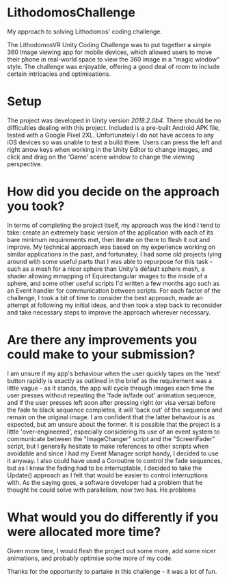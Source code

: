 # LithodomosChallenge
My approach to solving Lithodomos' coding challenge.

The LithodomosVR Unity Coding Challenge was to put together a simple 360 Image viewing app for mobile devices, which allowed users to move their phone in real-world space to view the 360 image in a "magic window" style.
The challenge was enjoyable, offering a good deal of room to include certain intricacies and optimisations.

# Setup
The project was developed in Unity version *2018.2.0b4*.
There should be no difficulties dealing with this project. Included is a pre-built Android APK file, tested with a Google Pixel 2XL. Unfortunately I do not have access to any iOS devices so was unable to test a build there.
Users can press the left and right arrow keys when working in the Unity Editor to change images, and click and drag on the 'Game' scene window to change the viewing perspective.


# How did you decide on the approach you took?
In terms of completing the project itself, my approach was the kind I tend to take: create an extremely basic version of the application with each of its bare minimum requirements met, then iterate on there to flesh it out and improve. My technical approach was based on my experience working on similar applications in the past, and fortunatey, I had some old projects lying around with some useful parts that I was able to repurpose for this task - such as a mesh for a nicer sphere than Unity's default sphere mesh, a shader allowing mmapping of Equirectangular images to the inside of a sphere, and some other useful scripts I'd written a few months ago such as an Event handler for communication between scripts. For each factor of the challenge, I took a bit of time to consider the best approach, made an attempt at following my initial ideas, and then took a step back to reconsider and take necessary steps to improve the approach wherever necessary.

# Are there any improvements you could make to your submission?
I am unsure if my app's behaviour when the user quickly tapes on the 'next' button rapidly is exactly as outlined in the brief as the requirement was a little vague - as it stands, the app will cycle through images each time the user presses without repeating the 'fade in/fade out' animation sequence, and if the user presses left soon after pressing right (or visa versa) before the fade to black sequence completes, it will 'back out' of the sequence and remain on the original image. I am confident that the latter behaviour is as expected, but am unsure about the former.
It is possible that the project is a little 'over-engineered', especially considering its use of an event system to communicate between the "ImageChanger" script and the "ScreenFader" script, but I generally hesitate to make references to other scripts when avoidable and since I had my Event Manager script handy, I decided to use it anyway. I also could have used a Coroutine to control the fade sequences, but as I knew the fading had to be interruptable, I decided to take the Update() approach as I felt that would be easier to control interruptions with. As the saying goes, a software developer had a problem that he thought he could solve with parallelism, now two has. He problems

# What would you do differently if you were allocated more time?
Given more time, I would flesh the project out some more, add some nicer animations, and probably optimise some more of my code.


Thanks for the opportunity to partake in this challenge - it was a lot of fun.
